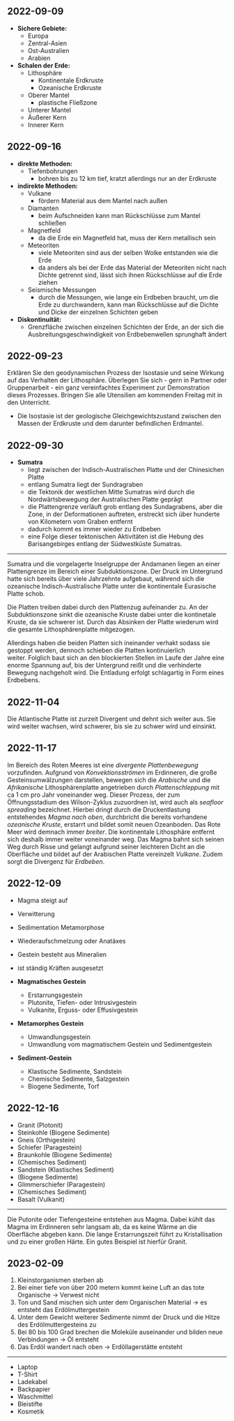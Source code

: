 ## 2022-09-09
- **Sichere Gebiete:**
	- Europa
	- Zentral-Asien
	- Ost-Australien
	- Arabien
- **Schalen der Erde:**
	- Lithosphäre
		- Kontinentale Erdkruste
		- Ozeanische Erdkruste
	- Oberer Mantel
		- plastische Fließzone
	- Unterer Mantel
	- Äußerer Kern
	- Innerer Kern
## 2022-09-16
- **direkte Methoden:**
	- Tiefenbohrungen
		- bohren bis zu 12 km tief, kratzt allerdings nur an der Erdkruste
- **indirekte Methoden:**
	- Vulkane
		- fördern Material aus dem Mantel nach außen
	- Diamanten
		- beim Aufschneiden kann man Rückschlüsse zum Mantel schließen
	- Magnetfeld
		- da die Erde ein Magnetfeld hat, muss der Kern metallisch sein
	- Meteoriten
		- viele Meteoriten sind aus der selben Wolke entstanden wie die Erde
		- da anders als bei der Erde das Material der Meteoriten nicht nach Dichte getrennt sind, lässt sich ihnen Rückschlüsse auf die Erde ziehen
	- Seismische Messungen
		- durch die Messungen, wie lange ein Erdbeben braucht, um die Erde zu durchwandern, kann man Rückschlüsse auf die Dichte und Dicke der einzelnen Schichten geben
- **Diskontinuität:**
	- Grenzfläche zwischen einzelnen Schichten der Erde, an der sich die Ausbreitungsgeschwindigkeit von Erdbebenwellen sprunghaft ändert
## 2022-09-23
Erklären Sie den geodynamischen Prozess der Isostasie und seine Wirkung auf das Verhalten der Lithosphäre. Überlegen Sie sich - gern in Partner oder Gruppenarbeit - ein ganz vereinfachtes Experiment zur Demonstration dieses Prozesses. Bringen Sie alle Utensilien am kommenden Freitag mit in den Unterricht.
- Die Isostasie ist der geologische Gleichgewichtszustand zwischen den Massen der Erdkruste und dem darunter befindlichen Erdmantel.
## 2022-09-30
- **Sumatra** 
	- liegt zwischen der Indisch-Australischen Platte und der Chinesichen Platte
	- entlang Sumatra liegt der Sundragraben
	- die Tektonik der westlichen Mitte Sumatras wird durch die Nordwärtsbewegung der Australischen Platte geprägt
	- die Plattengrenze verläuft grob entlang des Sundagrabens, aber die Zone, in der Deformationen auftreten, erstreckt sich über hunderte von Kilometern vom Graben entfernt
	- dadurch kommt es immer wieder zu Erdbeben
	- eine Folge dieser tektonischen Aktivitäten ist die Hebung des Barisangebirges entlang der Südwestküste Sumatras.
---
Sumatra und die vorgelagerte Inselgruppe der Andamanen liegen an einer Plattengrenze im Bereich einer Subduktionszone. Der Druck im Untergrund hatte sich bereits über viele Jahrzehnte aufgebaut, während sich die ozeanische Indisch-Australische Platte unter die kontinentale Eurasische Platte schob.

Die Platten treiben dabei durch den Plattenzug aufeinander zu. An der Subduktionszone sinkt die ozeanische Kruste dabei unter die kontinetale Kruste, da sie schwerer ist. Durch das Absinken der Platte wiederum wird die gesamte Lithosphärenplatte mitgezogen.

Allerdings haben die beiden Platten sich ineinander verhakt sodass sie gestoppt werden, dennoch schieben die Platten kontinuierlich weiter. Folglich baut sich an den blockierten Stellen im Laufe der Jahre eine enorme Spannung auf, bis der Untergrund reißt und die verhinderte Bewegung nachgeholt wird. Die Entladung erfolgt schlagartig in Form eines Erdbebens.
## 2022-11-04
Die Atlantische Platte ist zurzeit Divergent und dehnt sich weiter aus. Sie wird weiter wachsen, wird schwerer, bis sie zu schwer wird und einsinkt.
## 2022-11-17
Im Bereich des Roten Meeres ist eine *divergente Plattenbewegung* vorzufinden. Aufgrund von *Konvektionsströmen* im Erdinneren, die große Gesteinsumwälzungen darstellen, bewegen sich die *Arabische* und die *Afrikanische* Lithosphärenplatte angetrieben durch *Plattenschleppung* mit ca 1 cm pro Jahr voneinander weg. Dieser Prozess, der zum Öffnungsstadium des Wilson-Zyklus zuzuordnen ist, wird auch als *seafloor spreading* bezeichnet. Hierbei dringt durch die Druckentlastung entstehendes *Magma nach oben*, durchbricht die bereits vorhandene *ozeanische Kruste*, erstarrt und bildet somit neuen Ozeanboden. Das Rote Meer wird demnach immer *breiter*. Die kontinentale Lithosphäre entfernt sich deshalb immer weiter voneinander weg. Das Magma bahnt sich seinen Weg durch Risse und gelangt aufgrund seiner leichteren Dicht an die Oberfläche und bildet auf der Arabischen Platte vereinzelt *Vulkane*. Zudem sorgt die Divergenz für *Erdbeben*.
## 2022-12-09
- Magma steigt auf
- Verwitterung
- Sedimentation Metamorphose
- Wiederaufschmelzung oder Anatäxes

- Gestein besteht aus Mineralien
- ist ständig Kräften ausgesetzt

- **Magmatisches Gestein**
	- Erstarrungsgestein
	- Plutonite, Tiefen- oder Intrusivgestein
	- Vulkanite, Erguss- oder Effusivgestein
- **Metamorphes Gestein**
	- Umwandlungsgestein
	- Umwandlung vom magmatischem Gestein und Sedimentgestein
- **Sediment-Gestein**
	- Klastische Sedimente, Sandstein
	- Chemische Sedimente, Salzgestein
	- Biogene Sedimente, Torf
## 2022-12-16
- Granit (Plotonit)
- Steinkohle (Biogene Sedimente)
- Gneis (Orthigestein)
- Schiefer (Paragestein)
- Braunkohle (Biogene Sedimente)
- (Chemisches Sediment)
- Sandstein (Klastisches Sediment)
- (Biogene Sedimente)
- Glimmerschiefer (Paragestein)
- (Chemisches Sediment)
- Basalt (Vulkanit)
- - -
Die Putonite oder Tiefengesteine entstehen aus Magma. Dabei kühlt das Magma im Erdinneren sehr langsam ab, da es keine Wärme an die Oberfläche abgeben kann. Die lange Erstarrungszeit führt zu Kristallisation und zu einer großen Härte. Ein gutes Beispiel ist hierfür Granit. 
## 2023-02-09
1. Kleinstorganismen sterben ab
2. Bei einer tiefe von über 200 metern kommt keine Luft an das tote Organische → Verwest nicht
3. Ton und Sand mischen sich unter dem Organischen Material → es entsteht das Erdölmuttergestein
4. Unter dem Gewicht weiterer Sedimente nimmt der Druck und die Hitze des Erdölmuttergesteins zu
5. Bei 80 bis 100 Grad brechen die Moleküle auseinander und bilden neue Verbindungen → Öl entsteht
6. Das Erdöl wandert nach oben → Erdöllagerstätte entsteht
- - -
- Laptop
- T-Shirt
- Ladekabel
- Backpapier
- Waschmittel
- Bleistifte
- Kosmetik